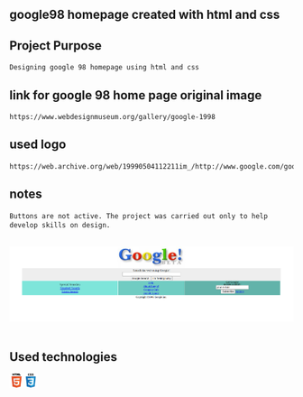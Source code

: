 ## google98 homepage created with html and css

## Project Purpose

```
Designing google 98 homepage using html and css
```
## link for google 98 home page original image

```
https://www.webdesignmuseum.org/gallery/google-1998
```
## used logo

```
https://web.archive.org/web/19990504112211im_/http://www.google.com/google.jpg
```
## notes

```
Buttons are not active. The project was carried out only to help develop skills on design.
```
<br>

<center><img src="image/google.png"></center>
<br>

## Used technologies

<img align="left" src="https://raw.githubusercontent.com/github/explore/80688e429a7d4ef2fca1e82350fe8e3517d3494d/topics/html/html.png" width="25" height="25" />
<img align="left" src="https://raw.githubusercontent.com/github/explore/80688e429a7d4ef2fca1e82350fe8e3517d3494d/topics/css/css.png" width="25" height="25" />